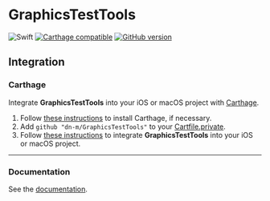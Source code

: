 # GraphicsTestTools

![Swift](https://img.shields.io/badge/%20in-swift%203.1-orange.svg)
[![Carthage compatible](https://img.shields.io/badge/Carthage-compatible-4BC51D.svg?style=flat)](https://github.com/Carthage/Carthage) 
[![GitHub version](https://badge.fury.io/gh/dn-m%2FGraphicsTestTools.svg)](https://badge.fury.io/gh/dn-m%2FGraphicsTestTools) 

## Integration

### Carthage
Integrate **GraphicsTestTools** into your iOS or macOS project with [Carthage](https://github.com/Carthage/Carthage).

1. Follow [these instructions](https://github.com/Carthage/Carthage#installing-carthage) to install Carthage, if necessary.
2. Add `github "dn-m/GraphicsTestTools"` to your [Cartfile.private](https://github.com/Carthage/Carthage/blob/master/Documentation/Artifacts.md#cartfileprivate).
3. Follow [these instructions](https://github.com/Carthage/Carthage#adding-frameworks-to-an-application) to integrate **GraphicsTestTools** into your iOS or macOS project.

---

### Documentation
See the [documentation](http://dn-m.github.io/GraphicsTestTools/).
